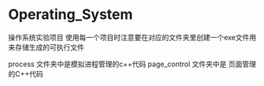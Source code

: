 # Operating_System

操作系统实验项目
使用每一个项目时注意要在对应的文件夹里创建一个exe文件用来存储生成的可执行文件

process 文件夹中是模拟进程管理的c++代码
page_control 文件夹中是 页面管理的C++代码